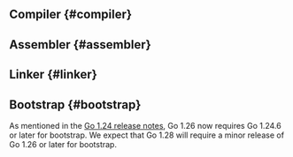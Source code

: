 ## Compiler {#compiler}

## Assembler {#assembler}

## Linker {#linker}

## Bootstrap {#bootstrap}

<!-- go.dev/issue/69315 -->
As mentioned in the [Go 1.24 release notes](/doc/go1.24#bootstrap), Go 1.26 now requires
Go 1.24.6 or later for bootstrap.
We expect that Go 1.28 will require a minor release of Go 1.26 or later for bootstrap.
